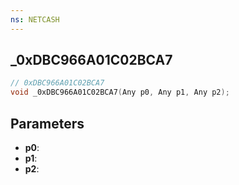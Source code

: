 ```yaml
---
ns: NETCASH
---
```

## _0xDBC966A01C02BCA7

```c
// 0xDBC966A01C02BCA7
void _0xDBC966A01C02BCA7(Any p0, Any p1, Any p2);
```


## Parameters
* **p0**: 
* **p1**: 
* **p2**: 

